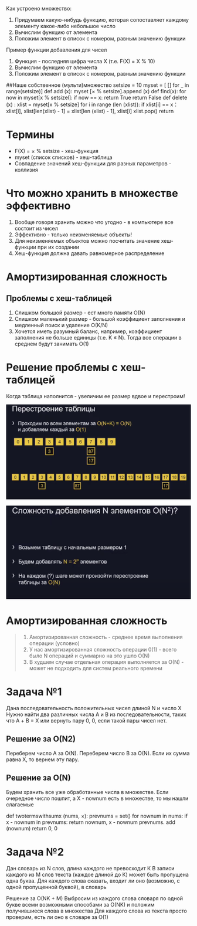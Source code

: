 Как устроено множество:
1. Придумаем какую-нибудь функцию, которая сопоставляет каждому элементу какое-либо небольшое число
2. Вычислим функцию от элемента
3. Положим элемент в список с номером, равным значению функции


Пример функции добавления для чисел
1. Функция - последняя цифра числа X (т.е. F(X) = X % 10)
2. Вычислим функцию от элемента
3. Положим элемент в список с номером, равным значению функции

##Наше собственное (мульти)множество
setsize = 10
myset = [ [] for _ in range(setsize)]
def add (x):
myset [× % setsize].append (x)
def find(x):
for now in myset[x % setsizel]:
if now == x:
return True
return False
def delete (x) :
xlist = myset[x % setsize]
for i in range (len (xlist)):
if xlist[i] == x：
xlist[i], xlist[len(xlist) - 1] = xlist[len (xlist) - 1], xlist[i]
xlist.pop()
return

# Термины
- F(X) = × % setsize - хеш-функция
- myset (список списков) - хеш-таблица
- Совпадение значений хеш-функции для разных
параметров - коллизия

# Что можно хранить в множестве эффективно
1. Вообще говоря хранить можно что угодно - в компьютере все состоит из чисел
2. Эффективно - только неизменяемые объекты!
3. Для неизменяемых объектов можно посчитать значение хеш-функции при их создании
4. Хеш-функция должна давать равномерное распределение

# Амортизированная сложность
## Проблемы с хеш-таблицей
1. Слишком большой размер - ест много памяти O(N)
2. Слишком маленький размер - большой коэффициент заполнения и медленный поиск и удаление O(K/N)
3. Хочется иметь разумный баланс, например, коэффициент
заполнения не больше единицы (т.е. K ≤ N).
Тогда все операции в среднем будут занимать О(1)

# Решение проблемы с хеш-таблицей
Когда таблица наполнится - увеличим ее размер вдвое и перестроим!

![s21_matrix](table.png)

![s21_matrix](complexity.png)


# Амортизированная сложность
> 1. Амортизированная сложность - среднее время выполнения операции (условно)
> 2. У нас амортизированная сложность операции 0(1) - всего было N операций и суммарно на это ушло O(N)
> 3. В худшем случае отдельная операция выполняется за O(N) - может не подходить для систем реального времени

# Задача №1
Дана последовательность положительных чисел длиной N и число X
Нужно найти два различных числа А и В из последовательности, таких что А + B = X или вернуть пару 0, 0, если такой пары чисел нет.

## Решение за O(N2)
Переберем число А за O(N). Переберем число В за O(N).
Если их сумма равна Х, то вернем эту пару.

## Решение за O(N)
Будем хранить все уже обработанные числа в множестве.
Если очередное число пошпит, а X - nownum есть в множестве, то мы нашли слагаемые

def twotermswithsumx (nums, ×):
prevnums = set()
for nownum in nums:
if x - nownum in prevnums:
return nownum, x - nownum prevnums. add (nownum)
return 0, 0

# Задача №2
Дан словарь из N слов, длина каждого не превосходит К
В записи каждого из М слов текста (каждое длиной до К) может быть пропущена одна буква. Для каждого слова сказать, входит ли оно (возможно, с одной пропущенной буквой), в словарь

Решение за O(NK + M)
Выбросим из каждого слова словаря по одной букве всеми возможными способами за O(NK) и положим получившиеся
слова в множества
Для каждого слова из текста просто проверим, есть ли оно в словаре за O(1)